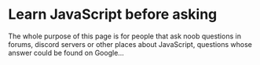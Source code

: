 # Learn JavaScript before asking

The whole purpose of this page is for people that ask noob questions in forums, discord servers or other places about JavaScript, questions whose answer could be found on Google...